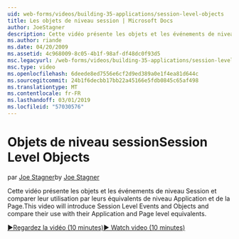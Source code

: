 ```yaml
---
uid: web-forms/videos/building-35-applications/session-level-objects
title: Les objets de niveau session | Microsoft Docs
author: JoeStagner
description: Cette vidéo présente les objets et les événements de niveau Session et comparer leur utilisation par leurs équivalents de niveau Application et de la Page.
ms.author: riande
ms.date: 04/20/2009
ms.assetid: 4c968009-8c05-4b1f-98af-df48dc0f93d5
msc.legacyurl: /web-forms/videos/building-35-applications/session-level-objects
msc.type: video
ms.openlocfilehash: 6deede8ed7556e6cf2d9ed389a0e1f4ea81d644c
ms.sourcegitcommit: 24b1f6decbb17bb22a45166e5fdb0845c65af498
ms.translationtype: MT
ms.contentlocale: fr-FR
ms.lasthandoff: 03/01/2019
ms.locfileid: "57030576"
---
```

<a name="session-level-objects"></a><span data-ttu-id="b7e71-103">Objets de niveau session</span><span class="sxs-lookup"><span data-stu-id="b7e71-103">Session Level Objects</span></span>
====================
<span data-ttu-id="b7e71-104">par [Joe Stagner](https://github.com/JoeStagner)</span><span class="sxs-lookup"><span data-stu-id="b7e71-104">by [Joe Stagner](https://github.com/JoeStagner)</span></span>

<span data-ttu-id="b7e71-105">Cette vidéo présente les objets et les événements de niveau Session et comparer leur utilisation par leurs équivalents de niveau Application et de la Page.</span><span class="sxs-lookup"><span data-stu-id="b7e71-105">This video will introduce Session Level Events and Objects and compare their use with their Application and Page level equivalents.</span></span>

[<span data-ttu-id="b7e71-106">&#9654;Regardez la vidéo (10 minutes)</span><span class="sxs-lookup"><span data-stu-id="b7e71-106">&#9654; Watch video (10 minutes)</span></span>](https://channel9.msdn.com/Blogs/ASP-NET-Site-Videos/session-level-objects)
